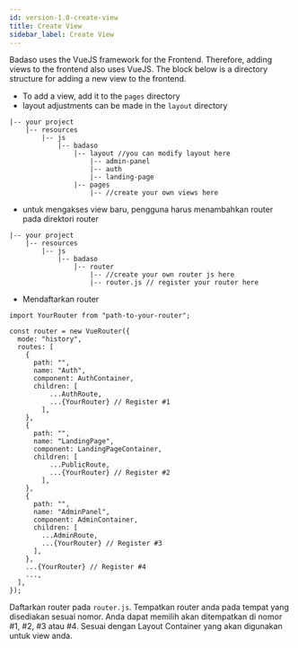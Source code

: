 ```yaml
---
id: version-1.0-create-view
title: Create View
sidebar_label: Create View
---
```


Badaso uses the VueJS framework for the Frontend. Therefore, adding views to the frontend also uses VueJS. The block below is a directory structure for adding a new view to the frontend.
- To add a view, add it to the `pages` directory
- layout adjustments can be made in the `layout` directory
    
```
|-- your project
    |-- resources
        |-- js
            |-- badaso
                |-- layout //you can modify layout here
                    |-- admin-panel
                    |-- auth
                    |-- landing-page
                |-- pages
                    |-- //create your own views here
```
- untuk mengakses view baru, pengguna harus menambahkan router pada direktori router

```
|-- your project
    |-- resources
        |-- js
            |-- badaso
                |-- router
                    |-- //create your own router js here
                    |-- router.js // register your router here
```
- Mendaftarkan router
```
import YourRouter from "path-to-your-router";

const router = new VueRouter({
  mode: "history",
  routes: [
    {
      path: "",
      name: "Auth",
      component: AuthContainer,
      children: [
          ...AuthRoute,
          ...{YourRouter} // Register #1
        ],
    },
    {
      path: "",
      name: "LandingPage",
      component: LandingPageContainer,
      children: [
          ...PublicRoute,
          ...{YourRouter} // Register #2
        ],
    },
    {
      path: "",
      name: "AdminPanel",
      component: AdminContainer,
      children: [
        ...AdminRoute,
        ...{YourRouter} // Register #3
      ],
    },
    ...{YourRouter} // Register #4
    ...,
  ],
});
```
Daftarkan router pada `router.js`. Tempatkan router anda pada tempat yang disediakan sesuai nomor. Anda dapat memilih akan ditempatkan di nomor #1, #2, #3 atau #4. Sesuai dengan Layout Container yang akan digunakan untuk view anda.